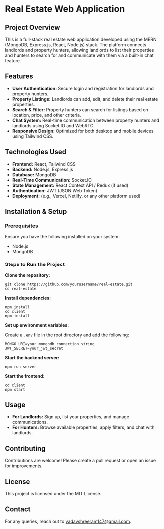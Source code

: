 <h1>Real Estate Web Application</h1>

<h2>Project Overview</h2>

<p>This is a full-stack real estate web application developed using the MERN (MongoDB, Express.js, React, Node.js) stack. The platform connects landlords and property hunters, allowing landlords to list their properties and hunters to search for and communicate with them via a built-in chat feature.</p>

<h2>Features</h2>
<ul>
  <li><strong>User Authentication:</strong> Secure login and registration for landlords and property hunters.</li>
  <li><strong>Property Listings:</strong> Landlords can add, edit, and delete their real estate properties.</li>
  <li><strong>Search & Filter:</strong> Property hunters can search for listings based on location, price, and other criteria.</li>
  <li><strong>Chat System:</strong> Real-time communication between property hunters and landlords using Socket.IO and WebRTC.</li>
  <li><strong>Responsive Design:</strong> Optimized for both desktop and mobile devices using Tailwind CSS.</li>
</ul>

<h2>Technologies Used</h2>
<ul>
  <li><strong>Frontend:</strong> React, Tailwind CSS</li>
  <li><strong>Backend:</strong> Node.js, Express.js</li>
  <li><strong>Database:</strong> MongoDB</li>
  <li><strong>Real-Time Communication:</strong> Socket.IO</li>
  <li><strong>State Management:</strong> React Context API / Redux (if used)</li>
  <li><strong>Authentication:</strong> JWT (JSON Web Token)</li>
  <li><strong>Deployment:</strong> (e.g., Vercel, Netlify, or any other platform used)</li>
</ul>

<h2>Installation & Setup</h2>

<h3>Prerequisites</h3>
<p>Ensure you have the following installed on your system:</p>
<ul>
  <li>Node.js</li>
  <li>MongoDB</li>
</ul>

<h3>Steps to Run the Project</h3>

<p><strong>Clone the repository:</strong></p>
<pre><code>git clone https://github.com/yourusername/real-estate.git
cd real-estate
</code></pre>

<p><strong>Install dependencies:</strong></p>
<pre><code>npm install
cd client
npm install
</code></pre>

<p><strong>Set up environment variables:</strong></p>
<p>Create a <code>.env</code> file in the root directory and add the following:</p>
<pre><code>MONGO_URI=your_mongodb_connection_string
JWT_SECRET=your_jwt_secret
</code></pre>

<p><strong>Start the backend server:</strong></p>
<pre><code>npm run server
</code></pre>

<p><strong>Start the frontend:</strong></p>
<pre><code>cd client
npm start
</code></pre>

<h2>Usage</h2>
<ul>
  <li><strong>For Landlords:</strong> Sign up, list your properties, and manage communications.</li>
  <li><strong>For Hunters:</strong> Browse available properties, apply filters, and chat with landlords.</li>
</ul>

<h2>Contributing</h2>
<p>Contributions are welcome! Please create a pull request or open an issue for improvements.</p>

<h2>License</h2>
<p>This project is licensed under the MIT License.</p>

<h2>Contact</h2>
<p>For any queries, reach out to <a href="mailto:yadavshreeram147@gmail.com">yadavshreeram147@gmail.com</a>.</p>



